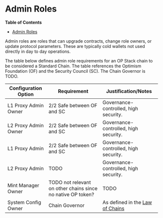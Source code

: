 # Admin Roles

<!-- START doctoc generated TOC please keep comment here to allow auto update -->
<!-- DON'T EDIT THIS SECTION, INSTEAD RE-RUN doctoc TO UPDATE -->

**Table of Contents**

- [Admin Roles](#admin-roles)

<!-- END doctoc generated TOC please keep comment here to allow auto update -->

Admin roles are roles that can upgrade contracts, change role owners, or update protocol parameters.
These are typically cold wallets not used directly in day to day operations.

The table below defines admin role requirements for an OP Stack chain to be considered a Standard Chain.
The table references the Optimism Foundation (OF) and the Security Council (SC).
The Chain Governor is TODO.

| Configuration Option | Requirement                                                 | Justification/Notes                                                                                                     |
| -------------------- | ----------------------------------------------------------- | ----------------------------------------------------------------------------------------------------------------------- |
| L1 Proxy Admin Owner | 2/2 Safe between OF and SC                                  | Governance-controlled, high security.                                                                                   |
| L2 Proxy Admin Owner | 2/2 Safe between OF and SC                                  | Governance-controlled, high security.                                                                                   |
| L1 Proxy Admin       | 2/2 Safe between OF and SC                                  | Governance-controlled, high security.                                                                                   |
| L2 Proxy Admin       | TODO                                                        | Governance-controlled, high security.                                                                                   |
| Mint Manager Owner   | TODO not relevant on other chains since no native OP token? | TODO                                                                                                                    |
| System Config Owner  | Chain Governor                                              | As defined in the [Law of Chains](https://github.com/ethereum-optimism/OPerating-manual/blob/main/Law%20of%20Chains.md) |
